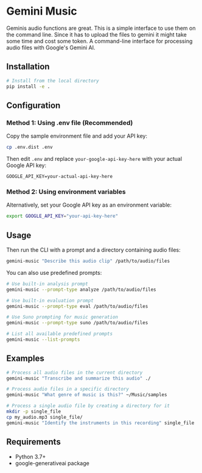 # Gemini Music

Geminis audio functions are great. This is a simple interface to use them on the command line.
Since it has to upload the files to gemini it might take some time and cost some token. 
A command-line interface for processing audio files with Google's Gemini AI.

## Installation

```bash
# Install from the local directory
pip install -e .
```

## Configuration

### Method 1: Using .env file (Recommended)

Copy the sample environment file and add your API key:

```bash
cp .env.dist .env
```

Then edit `.env` and replace `your-google-api-key-here` with your actual Google API key:

```
GOOGLE_API_KEY=your-actual-api-key-here
```

### Method 2: Using environment variables

Alternatively, set your Google API key as an environment variable:

```bash
export GOOGLE_API_KEY="your-api-key-here"
```

## Usage

Then run the CLI with a prompt and a directory containing audio files:

```bash
gemini-music "Describe this audio clip" /path/to/audio/files
```

You can also use predefined prompts:

```bash
# Use built-in analysis prompt
gemini-music --prompt-type analyze /path/to/audio/files

# Use built-in evaluation prompt  
gemini-music --prompt-type eval /path/to/audio/files

# Use Suno prompting for music generation
gemini-music --prompt-type suno /path/to/audio/files

# List all available predefined prompts
gemini-music --list-prompts
```

## Examples

```bash
# Process all audio files in the current directory
gemini-music "Transcribe and summarize this audio" ./

# Process audio files in a specific directory
gemini-music "What genre of music is this?" ~/Music/samples

# Process a single audio file by creating a directory for it
mkdir -p single_file
cp my_audio.mp3 single_file/
gemini-music "Identify the instruments in this recording" single_file
```

## Requirements

- Python 3.7+
- google-generativeai package

